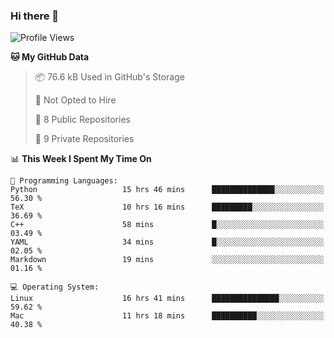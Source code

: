 ### Hi there 👋

<!--
**huayuan4396/huayuan4396** is a ✨ _special_ ✨ repository because its `README.md` (this file) appears on your GitHub profile.

Here are some ideas to get you started:

- 🔭 I’m currently working on ...
- 🌱 I’m currently learning ...
- 👯 I’m looking to collaborate on ...
- 🤔 I’m looking for help with ...
- 💬 Ask me about ...
- 📫 How to reach me: ...
- 😄 Pronouns: ...
- ⚡ Fun fact: ...
-->

<!--START_SECTION:waka-->
![Profile Views](http://img.shields.io/badge/Profile%20Views-0-blue)

**🐱 My GitHub Data** 

> 📦 76.6 kB Used in GitHub's Storage 
 > 
> 🚫 Not Opted to Hire
 > 
> 📜 8 Public Repositories 
 > 
> 🔑 9 Private Repositories 
 > 
📊 **This Week I Spent My Time On** 

```text
💬 Programming Languages: 
Python                   15 hrs 46 mins      ██████████████░░░░░░░░░░░   56.30 % 
TeX                      10 hrs 16 mins      █████████░░░░░░░░░░░░░░░░   36.69 % 
C++                      58 mins             █░░░░░░░░░░░░░░░░░░░░░░░░   03.49 % 
YAML                     34 mins             █░░░░░░░░░░░░░░░░░░░░░░░░   02.05 % 
Markdown                 19 mins             ░░░░░░░░░░░░░░░░░░░░░░░░░   01.16 % 

💻 Operating System: 
Linux                    16 hrs 41 mins      ███████████████░░░░░░░░░░   59.62 % 
Mac                      11 hrs 18 mins      ██████████░░░░░░░░░░░░░░░   40.38 % 
```


<!--END_SECTION:waka-->

